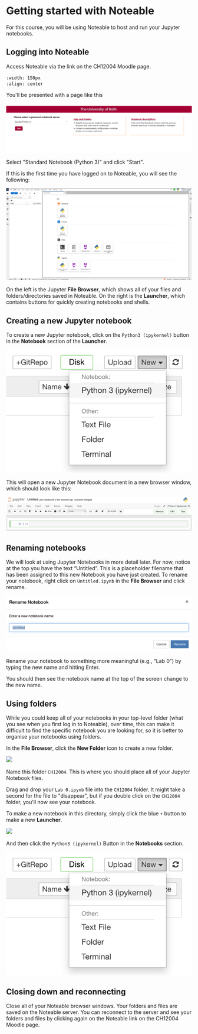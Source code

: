 # Getting started with Noteable

For this course, you will be using Noteable to host and run your Jupyter notebooks.

## Logging into Noteable

Access Noteable via the link on the CH12004 Moodle page.

```{image} images/noteable_widget.png
:width: 150px
:align: center
```

You'll be presented with a page like this

![The welcome screen of Noteable asking you to select a personal notebook server](images/select_server.png)

Select "Standard Notebook (Python 3)" and click "Start".

If this is the first time you have logged on to Noteable, you will see the following:

![](images/blank_notebook.png)

On the left is the Jupyter **File Browser**, which shows all of your files and folders/directories saved in Noteable. On the right is the **Launcher**, which contains buttons for quickly creating notebooks and shells. 

## Creating a new Jupyter notebook

To create a new Jupyter notebook, click on the `Python3 (ipykernel)` button in the **Notebook** section of the **Launcher**.

![](images/new_notebook.png)


This will open a new Jupyter Notebook document in a new browser window, which should look like this:

![](images/new_notebook_example.png)

## Renaming notebooks

We will look at using Jupyter Notebooks in more detail later. For now, notice at the top you have the text &ldquo;Untitled&rdquo;. This is a placeholder filename that has been assigned to this new Notebook you have just created. To rename your notebook, right click on `Untitled.ipynb` in the **File Browser** and click rename.

![](images/rename_notebook_dialogue.png)

Rename your notebook to something more meaningful (e.g., &ldquo;Lab 0&rdquo;) by typing the new name and hitting Enter.

You should then see the notebook name at the top of the screen change to the new name.

<!-- 
## Notebook management

Switch back to the browser window containing the Jupyter file browser. 
You should now see your notebook (with its new name) in the list of files:

![](images/browser_with_a_notebook.png)

The notebook symbol to the left of the filename tells you that this file is a Notebook.
The symbol is green because this Notebook is open (or &ldquo;running&rdquo;).
You can also see the status of this Notebook on the righthand side as &ldquo;Running&rdquo;.
The file browser also shows you how recently this notebook was modified and the size of the notebook on the disk.

Running notebooks uses resources (memory and CPU) on whichever computer you are running on.
In this instance, these are servers run by Noteable.
Having a large number of notebooks Running at the same time can consume a lot of resources and make your calculations run slowly.
It is good practice to stop (Shutdown) notebooks that you are not currently working on or using to perform calculations.
Closing the window that a notebook is running in does not shutdown that notebook (it will still have a green icon in the file browser).

You can Shutdown any running notebooks by selecting them in file browser (click the tick box to the left of the filename) and then clicking **Shutdown**:
```{image} images/shutdown_menu.png
:width: 250px
:align: center
```

Notice that the notebook icon next to the filename is now grey, indicating a notebook that is not running.
The word &ldquo;Running&rdquo; has also gone from the righthand side of the file information row:

![](images/not_running.png)

You can also close and shutdown a running notebook from the notebook window itself, by clicking on the **File** menu item and selecting **Close and Halt**:
```{image} images/close_and_halt.png
:width: 250px
:align: center
``` -->

## Using folders

While you could keep all of your notebooks in your top-level folder (what you see when you first log in to Noteable), over time, this can make it difficult to find the specific notebook you are looking for, so it is better to organise your notebooks using folders.

In the **File Browser**, click the **New Folder** icon to create a new folder.

![](images/new_folder.png)

Name this folder `CH12004`. This is where you should place all of your Jupyter Notebook files.

Drag and drop your `Lab 0.ipynb` file into the `CH12004` folder. It might take a second for the file to "disappear", but if you double click on the `CH12004` folder, you'll now see your notebook.

To make a new notebook in this directory, simply click the blue `+` button to make a new **Launcher**.

![](images/new_launcher.png)

And then click the `Python3 (ipykernel)` Button in the **Notebooks** section.

![](images/new_notebook.png)

## Closing down and reconnecting
Close all of your Noteable browser windows.
Your folders and files are saved on the Noteable server.
You can reconnect to the server and see your folders and files by clicking again on the Noteable link on the CH12004 Moodle page.

